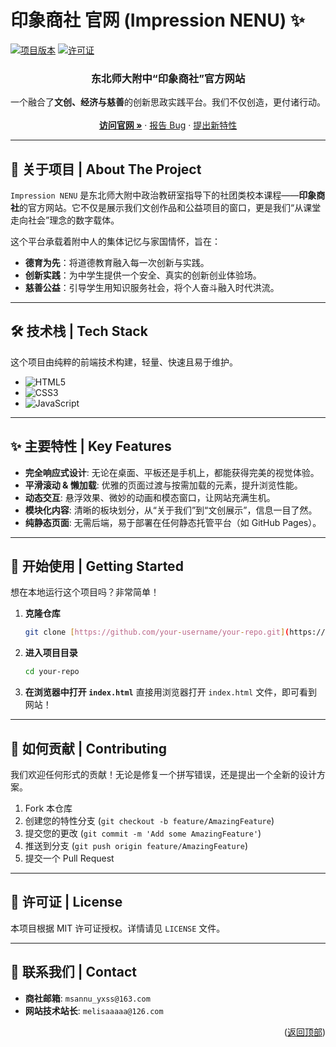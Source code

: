 # 印象商社 官网 (Impression NENU) ✨

[![项目版本](https://img.shields.io/badge/version-1.0.0-blue.svg)](https://github.com/your-username/your-repo)
[![许可证](https://img.shields.io/badge/license-MIT-green.svg)](https://github.com/your-username/your-repo/blob/main/LICENSE)
<h3 align="center">东北师大附中“印象商社”官方网站</h3>

<p align="center">
  一个融合了<strong>文创、经济与慈善</strong>的创新思政实践平台。我们不仅创造，更付诸行动。
  <br />
  <br />
  <a href="https://msannuitc.com"><strong>访问官网 »</strong></a>
  ·
  <a href="https://github.com/your-username/your-repo/issues">报告 Bug</a>
  ·
  <a href="https://github.com/your-username/your-repo/issues">提出新特性</a>
</p>

---

## 🚀 关于项目 | About The Project

`Impression NENU` 是东北师大附中政治教研室指导下的社团类校本课程——**印象商社**的官方网站。它不仅是展示我们文创作品和公益项目的窗口，更是我们“从课堂走向社会”理念的数字载体。

这个平台承载着附中人的集体记忆与家国情怀，旨在：
* **德育为先**：将道德教育融入每一次创新与实践。
* **创新实践**：为中学生提供一个安全、真实的创新创业体验场。
* **慈善公益**：引导学生用知识服务社会，将个人奋斗融入时代洪流。

---

## 🛠️ 技术栈 | Tech Stack

这个项目由纯粹的前端技术构建，轻量、快速且易于维护。

* ![HTML5](https://img.shields.io/badge/html5-%23E34F26.svg?style=for-the-badge&logo=html5&logoColor=white)
* ![CSS3](https://img.shields.io/badge/css3-%231572B6.svg?style=for-the-badge&logo=css3&logoColor=white)
* ![JavaScript](https://img.shields.io/badge/javascript-%23323330.svg?style=for-the-badge&logo=javascript&logoColor=%23F7DF1E)

---

## ✨ 主要特性 | Key Features

* **完全响应式设计**: 无论在桌面、平板还是手机上，都能获得完美的视觉体验。
* **平滑滚动 & 懒加载**: 优雅的页面过渡与按需加载的元素，提升浏览性能。
* **动态交互**: 悬浮效果、微妙的动画和模态窗口，让网站充满生机。
* **模块化内容**: 清晰的板块划分，从“关于我们”到“文创展示”，信息一目了然。
* **纯静态页面**: 无需后端，易于部署在任何静态托管平台（如 GitHub Pages）。

---

## 🏁 开始使用 | Getting Started

想在本地运行这个项目吗？非常简单！

1.  **克隆仓库**
    ```sh
    git clone [https://github.com/your-username/your-repo.git](https://github.com/your-username/your-repo.git)
    ```
2.  **进入项目目录**
    ```sh
    cd your-repo
    ```
3.  **在浏览器中打开 `index.html`**
    直接用浏览器打开 `index.html` 文件，即可看到网站！

---

## 🤝 如何贡献 | Contributing

我们欢迎任何形式的贡献！无论是修复一个拼写错误，还是提出一个全新的设计方案。

1.  Fork 本仓库
2.  创建您的特性分支 (`git checkout -b feature/AmazingFeature`)
3.  提交您的更改 (`git commit -m 'Add some AmazingFeature'`)
4.  推送到分支 (`git push origin feature/AmazingFeature`)
5.  提交一个 Pull Request

---

## 📜 许可证 | License

本项目根据 MIT 许可证授权。详情请见 `LICENSE` 文件。

---

## 📧 联系我们 | Contact

* **商社邮箱**: `msannu_yxss@163.com`
* **网站技术站长**: `melisaaaaa@126.com`
  
<p align="right">(<a href="#top">返回顶部</a>)</p>
